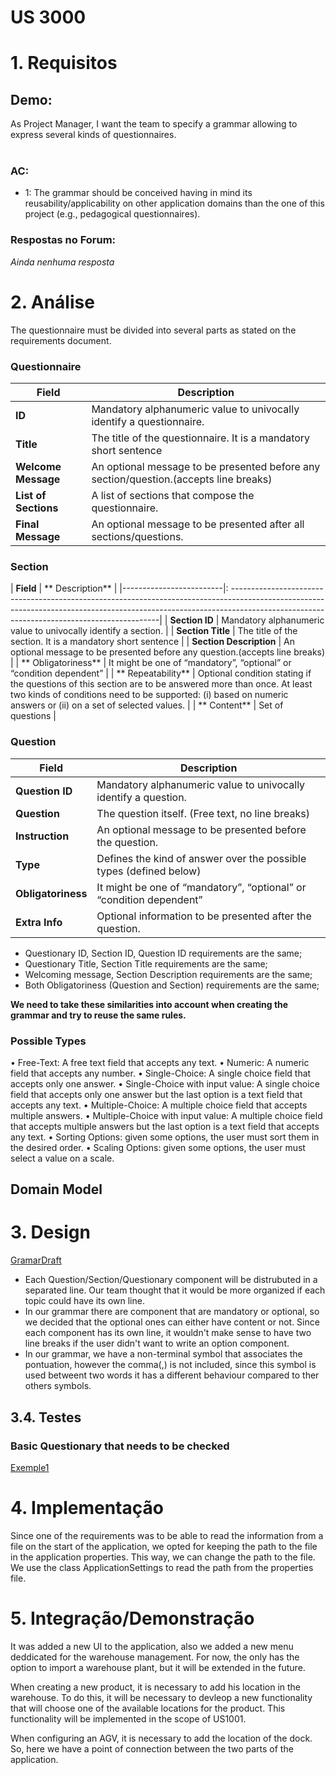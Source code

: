 US 3000
=======================================

# 1. Requisitos

## **Demo:**

As Project Manager, I want the team to specify a grammar allowing to express several kinds of questionnaires.
<br>
<br>

### **AC:**

* 1: The grammar should be conceived having in mind its reusability/applicability on other application domains than the
  one of this project (e.g., pedagogical questionnaires).

### **Respostas no Forum:**

*Ainda nenhuma resposta*

# 2. Análise

The questionnaire must be divided into several parts as stated on the requirements document.

### Questionnaire

| **Field**            | **Description**                                                                       |
|----------------------|---------------------------------------------------------------------------------------|
| **ID**               | Mandatory alphanumeric value to univocally identify a questionnaire.                  |
| **Title**            | The title of the questionnaire. It is a mandatory short sentence                      |
| **Welcome Message**  | An optional message to be presented before any section/question.(accepts line breaks) |
| **List of Sections** | A list of sections that compose the questionnaire.                                    |
| **Final Message**    | An optional message to be presented after all sections/questions.                     |

### Section

| **Field**               | **
Description**
|
|-------------------------|:
------------------------------------------------------------------------------------------------------------------------------------------------------------------------------------------------------------------------|
| **Section
ID**          | Mandatory alphanumeric value to univocally identify a section. |
| **Section
Title**       | The title of the section. It is a mandatory short sentence |
| **Section
Description** | An optional message to be presented before any question.(accepts line breaks)
|
| **
Obligatoriness**      | It might be one of “mandatory”, “optional” or “condition dependent” |
| **
Repeatability**       | Optional condition stating if the questions of this section are to be answered more than once.
At least two kinds of conditions need to be supported: (i) based on numeric answers or (ii) on a set of selected values.
|
| **
Content**             | Set of questions |

### Question

| **Field**          | **Description**                                                     |
|--------------------|---------------------------------------------------------------------|
| **Question ID**    | Mandatory alphanumeric value to univocally identify a question.     |
| **Question**       | The question itself. (Free text, no line breaks)                    |
| **Instruction**    | An optional message to be presented before the question.            |
| **Type**           | Defines the kind of answer over the possible types (defined below)  |
| **Obligatoriness** | It might be one of “mandatory”, “optional” or “condition dependent” |
| **Extra Info**     | Optional information to be presented after the question.            |

- Questionary ID, Section ID, Question ID requirements are the same;
- Questionary Title, Section Title requirements are the same;
- Welcoming message, Section Description requirements are the same;
- Both Obligatoriness (Question and Section) requirements are the same;

**We need to take these similarities into account when creating the grammar and try to reuse the same rules.**

### Possible Types

• Free-Text: A free text field that accepts any text.
• Numeric: A numeric field that accepts any number.
• Single-Choice: A single choice field that accepts only one answer.
• Single-Choice with input value: A single choice field that accepts only one answer but the last option is a text field
that accepts any text.
• Multiple-Choice: A multiple choice field that accepts multiple answers.
• Multiple-Choice with input value: A multiple choice field that accepts multiple answers but the last option is a text
field that accepts any text.
• Sorting Options: given some options, the user must sort them in the desired order.
• Scaling Options: given some options, the user must select a value on a scale.

## Domain Model

# 3. Design

[GramarDraft](GramarDraft.txt)

* Each Question/Section/Questionary component will be distrubuted in a separated line. Our team thought that it would be
  more organized if each topic could have its own line.
* In our grammar there are component that are mandatory or optional, so we decided that the optional ones can either
  have content or not. Since each component has its own line, it wouldn't make sense to have two line breaks if the user
  didn't want to write an option component.
* In our grammar, we have a non-terminal symbol that associates the pontuation, however the comma(,) is not included,
  since this symbol is used betweent two words it has a different behaviour compared to ther others symbols.

## 3.4. Testes

### Basic Questionary that needs to be checked

[Exemple1](QuestionnaireExample.txt)

# 4. Implementação

Since one of the requirements was to be able to read the information from a file on the start of the application, we
opted for keeping the path to the file in the application properties. This way, we can change the path to the file. We
use the class ApplicationSettings to read the path from the properties file.

# 5. Integração/Demonstração

It was added a new UI to the application, also we added a new menu deddicated for the warehouse management. For now, the
only has the option to import a warehouse plant, but it will be extended in the future.

When creating a new product, it is necessary to add his location in the warehouse. To do this, it will be necessary to
devleop a new functionality that will choose one of the available locations for the product. This functionality will be
implemented in the scope of US1001.

When configuring an AGV, it is necessary to add the location of the dock. So, here we have a point of connection
between the two parts of the application.
